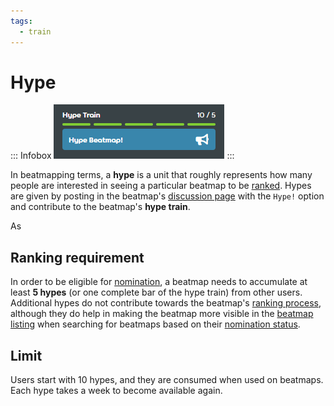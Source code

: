 ```yaml
---
tags:
  - train
---
```


# Hype

::: Infobox
![](img/hypetrain.png "Hype train as visible in the beatmap info page")
:::

In beatmapping terms, a **hype** is a unit that roughly represents how many people are interested in seeing a particular beatmap to be [ranked](/wiki/Beatmap/Category#ranked). Hypes are given by posting in the beatmap's [discussion page](/wiki/Beatmap_discussion) with the `Hype!` option and contribute to the beatmap's **hype train**.

As

## Ranking requirement

In order to be eligible for [nomination](/wiki/Beatmap_ranking_procedure#nominations), a beatmap needs to accumulate at least **5 hypes** (or one complete bar of the hype train) from other users. Additional hypes do not contribute towards the beatmap's [ranking process](/wiki/Beatmap_ranking_procedure), although they do help in making the beatmap more visible in the [beatmap listing](https://osu.ppy.sh/beatmapsets) when searching for beatmaps based on their [nomination status](https://osu.ppy.sh/beatmapsets?sort=nominations_desc&s=pending).

## Limit

Users start with 10 hypes, and they are consumed when used on beatmaps. Each hype takes a week to become available again.